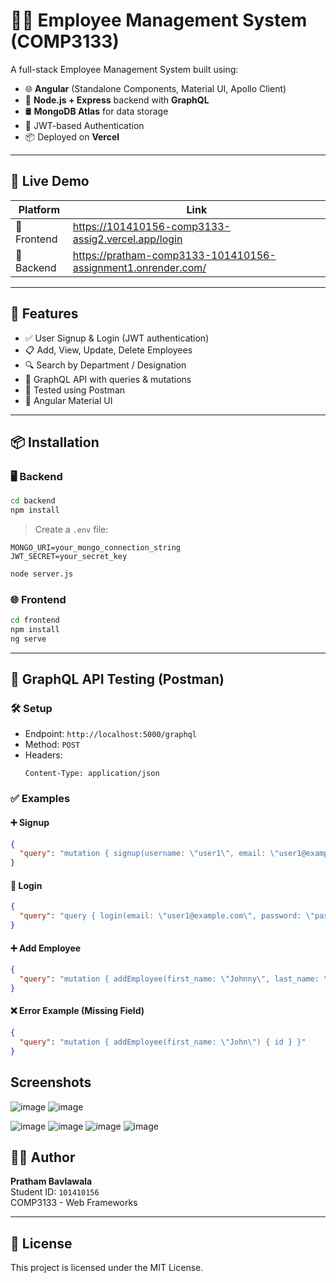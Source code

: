 # 🧑‍💼 Employee Management System (COMP3133)

A full-stack Employee Management System built using:

- 🌐 **Angular** (Standalone Components, Material UI, Apollo Client)
- 🚀 **Node.js + Express** backend with **GraphQL**
- 🛢️ **MongoDB Atlas** for data storage
- 🔐 JWT-based Authentication
- 📦 Deployed on **Vercel**

---


## 🚀 Live Demo

| Platform | Link |
|---------|------|
| 🔧 Frontend | https://101410156-comp3133-assig2.vercel.app/login |
| 📡 Backend | https://pratham-comp3133-101410156-assignment1.onrender.com/ |

---

## 🔐 Features

- ✅ User Signup & Login (JWT authentication)
- 📋 Add, View, Update, Delete Employees
- 🔍 Search by Department / Designation
- 🧠 GraphQL API with queries & mutations
- 🧪 Tested using Postman
- 🎨 Angular Material UI

---

## 📦 Installation

### 🖥️ Backend

```bash
cd backend
npm install
```

> Create a `.env` file:

```env
MONGO_URI=your_mongo_connection_string
JWT_SECRET=your_secret_key
```

```bash
node server.js
```

### 🌐 Frontend

```bash
cd frontend
npm install
ng serve
```

---

## 🧪 GraphQL API Testing (Postman)

### 🛠 Setup
- Endpoint: `http://localhost:5000/graphql`
- Method: `POST`
- Headers:
  ```
  Content-Type: application/json
  ```

### ✅ Examples

#### ➕ Signup
```json
{
  "query": "mutation { signup(username: \"user1\", email: \"user1@example.com\", password: \"password123\") { id username email } }"
}
```

#### 🔐 Login
```json
{
  "query": "query { login(email: \"user1@example.com\", password: \"password123\") { id email token } }"
}
```

#### ➕ Add Employee
```json
{
  "query": "mutation { addEmployee(first_name: \"Johnny\", last_name: \"Liver\", email: \"johnny1@example.com\", gender: \"Male\", designation: \"Developer\", salary: 5000, date_of_joining: \"2024-05-01\", department: \"IT\") { id first_name } }"
}
```

#### ❌ Error Example (Missing Field)
```json
{
  "query": "mutation { addEmployee(first_name: \"John\") { id } }"
}
```

## Screenshots

![image](https://github.com/user-attachments/assets/5256c7d5-449c-4645-948a-fc35a6f012c8)
![image](https://github.com/user-attachments/assets/1cc1b730-1613-4a91-a242-abdb053dd75e)

![image](https://github.com/user-attachments/assets/20737d66-3c77-4f77-9a22-c80d0375cf48)
![image](https://github.com/user-attachments/assets/c30877d6-feef-46ae-88ed-3ccae7c01e6d)
![image](https://github.com/user-attachments/assets/cb98f0f2-2175-4694-9fae-feb9cc54d37a)
![image](https://github.com/user-attachments/assets/64591e46-5660-4f9a-89f8-15328f34e130)









## 🧑‍🎓 Author

**Pratham Bavlawala**  
Student ID: `101410156`  
COMP3133 - Web Frameworks

---

## 📜 License

This project is licensed under the MIT License.
